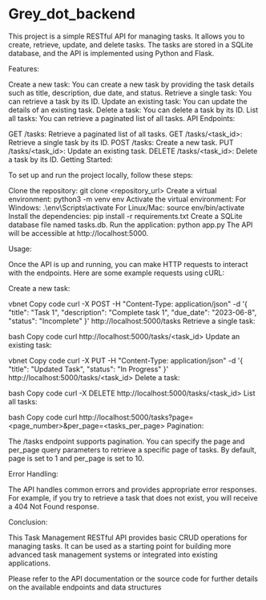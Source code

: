 # Grey_dot_backend

This project is a simple RESTful API for managing tasks. It allows you to create, retrieve, update, and delete tasks. The tasks are stored in a SQLite database, and the API is implemented using Python and Flask.

Features:

Create a new task: You can create a new task by providing the task details such as title, description, due date, and status.
Retrieve a single task: You can retrieve a task by its ID.
Update an existing task: You can update the details of an existing task.
Delete a task: You can delete a task by its ID.
List all tasks: You can retrieve a paginated list of all tasks.
API Endpoints:

GET /tasks: Retrieve a paginated list of all tasks.
GET /tasks/<task_id>: Retrieve a single task by its ID.
POST /tasks: Create a new task.
PUT /tasks/<task_id>: Update an existing task.
DELETE /tasks/<task_id>: Delete a task by its ID.
Getting Started:

To set up and run the project locally, follow these steps:

Clone the repository: git clone <repository_url>
Create a virtual environment: python3 -m venv env
Activate the virtual environment:
For Windows: .\env\Scripts\activate
For Linux/Mac: source env/bin/activate
Install the dependencies: pip install -r requirements.txt
Create a SQLite database file named tasks.db.
Run the application: python app.py
The API will be accessible at http://localhost:5000.

Usage:

Once the API is up and running, you can make HTTP requests to interact with the endpoints. Here are some example requests using cURL:

Create a new task:

vbnet
Copy code
curl -X POST -H "Content-Type: application/json" -d '{
  "title": "Task 1",
  "description": "Complete task 1",
  "due_date": "2023-06-8",
  "status": "Incomplete"
}' http://localhost:5000/tasks
Retrieve a single task:

bash
Copy code
curl http://localhost:5000/tasks/<task_id>
Update an existing task:

vbnet
Copy code
curl -X PUT -H "Content-Type: application/json" -d '{
  "title": "Updated Task",
  "status": "In Progress"
}' http://localhost:5000/tasks/<task_id>
Delete a task:

bash
Copy code
curl -X DELETE http://localhost:5000/tasks/<task_id>
List all tasks:

bash
Copy code
curl http://localhost:5000/tasks?page=<page_number>&per_page=<tasks_per_page>
Pagination:

The /tasks endpoint supports pagination. You can specify the page and per_page query parameters to retrieve a specific page of tasks. By default, page is set to 1 and per_page is set to 10.

Error Handling:

The API handles common errors and provides appropriate error responses. For example, if you try to retrieve a task that does not exist, you will receive a 404 Not Found response.

Conclusion:

This Task Management RESTful API provides basic CRUD operations for managing tasks. It can be used as a starting point for building more advanced task management systems or integrated into existing applications.

Please refer to the API documentation or the source code for further details on the available endpoints and data structures
